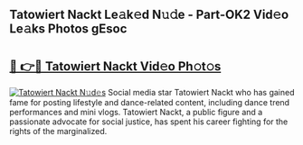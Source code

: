 ## Tatowiert Nackt Le𝚊k𝚎d N𝚞𝚍e - Part-OK2 Vid𝚎o Le𝚊ks Photos gEsoc

# <h2><a href="http://fb0jaoq.evod.top/?m=Tatowiert+Nackt">🔗 👉🔴 Tatowiert Nackt Vid𝚎o Ph𝚘t𝚘s</a></h2>

[![Tatowiert Nackt N𝚞d𝚎s](https://i.imgur.com/8V9OHl7.gif)](http://fb0jaoq.evod.top/?m=Tatowiert+Nackt)
Social media star Tatowiert Nackt who has gained fame for posting lifestyle and dance-related content, including dance trend performances and mini vlogs. Tatowiert Nackt, a public figure and a passionate advocate for social justice, has spent his career fighting for the rights of the marginalized. 
